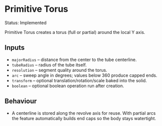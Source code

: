 # Primitive Torus

Status: Implemented

Primitive Torus creates a torus (full or partial) around the local Y axis.

## Inputs
- `majorRadius` – distance from the center to the tube centerline.
- `tubeRadius` – radius of the tube itself.
- `resolution` – segment quality around the torus.
- `arc` – sweep angle in degrees; values below 360 produce capped ends.
- `transform` – optional translation/rotation/scale baked into the solid.
- `boolean` – optional boolean operation run after creation.

## Behaviour
- A centerline is stored along the revolve axis for reuse. With partial arcs the feature automatically builds end caps so the body stays watertight.
